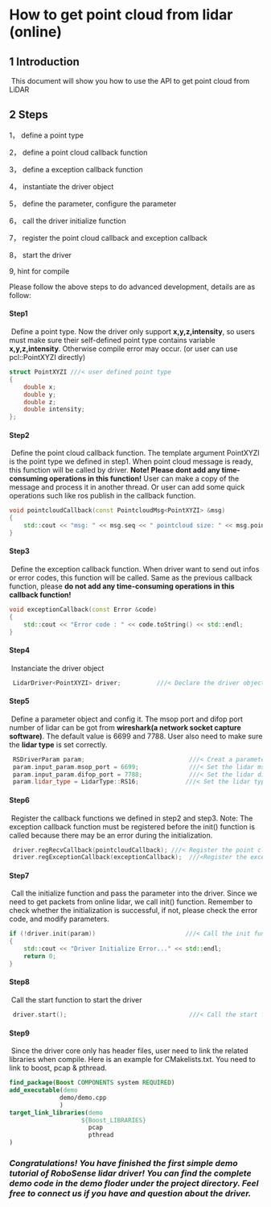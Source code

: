 # How to get point cloud from lidar (online)



## 1 Introduction

​	This document will show you how to use the API to get point cloud from LiDAR



## 2 Steps

1， define a point type

2， define a point cloud callback function

3， define a exception callback function

4， instantiate the driver object

5， define the parameter, configure the parameter

6， call the driver initialize function

7， register the point cloud callback and exception callback

8， start the driver

9,    hint for compile



Please follow the above steps to do advanced development, details are as follow:



#### Step1

​	Define a point type. Now the driver only support **x,y,z,intensity**, so users must make sure their self-defined point type contains variable **x,y,z,intensity**. Otherwise compile error may occur. (or user can use pcl::PointXYZI directly)

```c++
struct PointXYZI ///< user defined point type
{
    double x;
    double y;
    double z;
    double intensity;
};
```

#### Step2

​	Define the point cloud callback function. The template argument PointXYZI is the point type we defined in step1. When point cloud message is ready, this function will be called by driver. **Note! Please dont add any time-consuming operations in this function!** User can make a copy of the message and process it in another thread.  Or user can add some quick operations such like ros publish in the callback function.

```c++
void pointcloudCallback(const PointcloudMsg<PointXYZI> &msg)
{
    std::cout << "msg: " << msg.seq << " pointcloud size: " << msg.pointcloud_ptr->size() << std::endl;
}
```

#### Step3

​	Define the exception callback function. When driver want to send out infos or error codes, this function will be called. Same as the previous callback function, please **do not add any time-consuming operations in this callback function!**

```c++
void exceptionCallback(const Error &code)
{
    std::cout << "Error code : " << code.toString() << std::endl;
}
```

#### Step4

​	Instanciate the driver object

```c++
 LidarDriver<PointXYZI> driver;          ///< Declare the driver object
```

#### Step5

​	Define a parameter object and config it. The msop port and difop port number of lidar can be got from **wireshark(a network socket capture software)**. The default value is 6699 and 7788. User also need to make sure the **lidar type** is set correctly.

```c++
 RSDriverParam param;                      		  ///< Creat a parameter object
 param.input_param.msop_port = 6699;              ///< Set the lidar msop port number the default 6699
 param.input_param.difop_port = 7788;             ///< Set the lidar difop port number the default 7788
 param.lidar_type = LidarType::RS16;             ///< Set the lidar type. Make sure this type is correct!
```

#### Step6

​	Register the callback functions we defined in step2 and step3. Note: The exception callback function must be registered before the init() function is called because there may be an error during the initialization.

```c++
 driver.regRecvCallback(pointcloudCallback); ///< Register the point cloud callback funtion into the driver
 driver.regExceptionCallback(exceptionCallback);  ///<Register the exception callback funtion into the driver
```

#### Step7

​	Call the initialize function and pass the parameter into the driver. Since we need to get packets from online lidar, we call init() function. Remember to check whether the initialization is successful, if not, please check the error code, and modify parameters.

```c++
if (!driver.init(param))                         ///< Call the init funtion and pass the parameter
{
    std::cout << "Driver Initialize Error..." << std::endl;
    return 0;
}
```

#### Step8

​	Call the start function to start the driver

```c++
 driver.start();                                  ///< Call the start funtion. The driver thread will start.
```

#### Step9

​	Since the driver core only has header files, user need to link the related libraries when compile. Here is an example for CMakelists.txt. You need to link to boost, pcap & pthread. 

```cmake
find_package(Boost COMPONENTS system REQUIRED)
add_executable(demo
              demo/demo.cpp
              )
target_link_libraries(demo
                    ${Boost_LIBRARIES}       
                      pcap
                      pthread
)
```



### *Congratulations! You have finished the first simple demo tutorial of RoboSense lidar driver! You can find the complete demo code in the demo floder under the project directory. Feel free to connect us if you have and question about the driver.*
